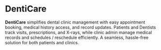 # DentiCare
**DentiCare** simplifies dental clinic management with easy appointment booking, medical history access, and record updates. Patients and Dentists track visits, prescriptions, and X-rays, while clinic admin manage medical records and schedules / reschedule efficiently. A seamless, hassle-free solution for both patients and clinics.
